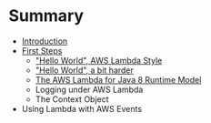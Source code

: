 # Summary

* [Introduction](intro/intro.md)
* [First Steps](firststeps/README.md)
  * ["Hello World", AWS Lambda Style](firststeps/hello.md)
  * ["Hello World", a bit harder](firststeps/hello-world-longer.md)
  * [The AWS Lambda for Java 8 Runtime Model](firststeps/runtime-model.md)
  * Logging under AWS Lambda
  * The Context Object
* Using Lambda with AWS Events
